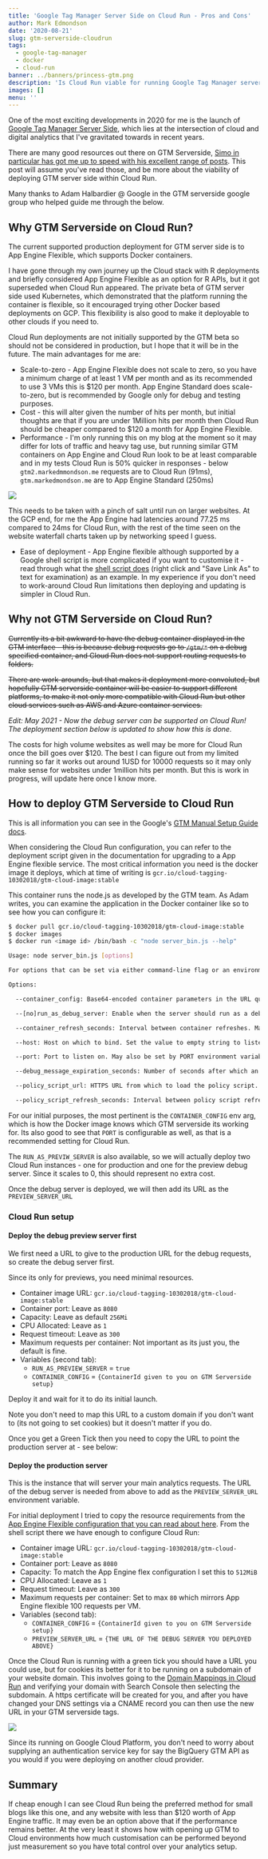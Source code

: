 ```yaml
---
title: 'Google Tag Manager Server Side on Cloud Run - Pros and Cons'
author: Mark Edmondson
date: '2020-08-21'
slug: gtm-serverside-cloudrun
tags:
  - google-tag-manager
  - docker
  - cloud-run
banner: ../banners/princess-gtm.png
description: 'Is Cloud Run viable for running Google Tag Manager server-side?'
images: []
menu: ''
---
```


One of the most exciting developments in 2020 for me is the launch of [Google Tag Manager Server Side](https://developers.google.com/tag-manager/serverside), which lies at the intersection of cloud and digital analytics that I've gravitated towards in recent years.

There are many good resources out there on GTM Serverside, [Simo in particular has got me up to speed with his excellent range of posts](https://www.simoahava.com/analytics/server-side-tagging-google-tag-manager/).  This post will assume you've read those, and be more about the viability of deploying GTM server side within Cloud Run.

Many thanks to Adam Halbardier @ Google in the GTM serverside google group who helped guide me through the below.

## Why GTM Serverside on Cloud Run?

The current supported production deployment for GTM server side is to App Engine Flexible, which supports Docker containers.  

I have gone through my own journey up the Cloud stack with R deployments and briefly considered App Engine Flexible as an option for R APIs, but it got superseded when Cloud Run appeared.  The private beta of GTM server side used Kubernetes, which demonstrated that the platform running the container is flexible, so it encouraged trying other Docker based deployments on GCP.  This flexibility is also good to make it deployable to other clouds if you need to. 

Cloud Run deployments are not initially supported by the GTM beta so should not be considered in production, but I hope that it will be in the future.  The main advantages for me are:

* Scale-to-zero - App Engine Flexible does not scale to zero, so you have a minimum charge of at least 1 VM per month and as its recommended to use 3 VMs this is $120 per month.  App Engine Standard does scale-to-zero, but is recommended by Google only for debug and testing purposes.
* Cost - this will alter given the number of hits per month, but initial thoughts are that if you are under 1Million hits per month then Cloud Run should be cheaper compared to $120 a month for App Engine Flexible.
* Performance - I'm only running this on my blog at the moment so it may differ for lots of traffic and heavy tag use, but running similar GTM containers on App Engine and Cloud Run look to be at least comparable and in my tests Cloud Run is 50% quicker in responses - below `gtm2.markedmmondson.me` requests are to Cloud Run (91ms), `gtm.markedmondson.me` are to App Engine Standard (250ms)

![](/images/gtm-requests.png)

This needs to be taken with a pinch of salt until run on larger websites.  At the GCP end, for me the App Engine had latencies around 77.25 ms compared to 24ms for Cloud Run, with the rest of the time seen on the website waterfall charts taken up by networking speed I guess.

* Ease of deployment - App Engine flexible although supported by a Google shell script is more complicated if you want to customise it - read through what the [shell script does](https://googletagmanager.com/static/serverjs/setup.sh) (right click and "Save Link As" to text for examination) as an example. In my experience if you don't need to work-around Cloud Run limitations then deploying and updating is simpler in Cloud Run.


## Why not GTM Serverside on Cloud Run?

<s>Currently its a bit awkward to have the debug container displayed in the GTM interface - this is because debug requests go to `/gtm/*` on a debug specified container, and Cloud Run does not support routing requests to folders.  

There are work-arounds, but that makes it deployment more convoluted, but hopefully GTM serverside container will be easier to support different platforms, to make it not only more compatible with Cloud Run but other cloud services such as AWS and Azure container services.</s>

*Edit: May 2021 - Now the debug server can be supported on Cloud Run!  The deployment section below is updated to show how this is done.*

The costs for high volume websites as well may be more for Cloud Run once the bill goes over $120.  The best I can figure out from my limited running so far it works out around 1USD for 10000 requests so it may only make sense for websites under 1million hits per month.  But this is work in progress, will update here once I know more.

## How to deploy GTM Serverside to Cloud Run

This is all information you can see in the Google's [GTM Manual Setup Guide docs](https://developers.google.com/tag-manager/serverside/manual-setup-guide).

When considering the Cloud Run configuration, you can refer to the deployment script given in the documentation for upgrading to a App Engine flexible service.  The most critical information you need is the docker image it deploys, which at time of writing is `gcr.io/cloud-tagging-10302018/gtm-cloud-image:stable`

This container runs the node.js as developed by the GTM team.  As Adam writes, you can examine the application in the Docker container like so to see how you can configure it:

```sh
$ docker pull gcr.io/cloud-tagging-10302018/gtm-cloud-image:stable
$ docker images
$ docker run <image id> /bin/bash -c "node server_bin.js --help"

Usage: node server_bin.js [options]

For options that can be set via either command-line flag or an environment variable, the command-line flag value takes precedence.

Options:

  --container_config: Base64-encoded container parameters in the URL query string format. This flag is required to be set. May also be set by CONTAINER_CONFIG environment variable. (default: undefined)

  --[no]run_as_debug_server: Enable when the server should run as a debug server. See the documentation for additional details. May also be set by RUN_AS_DEBUG_SERVER environment variable. (default: false)

  --container_refresh_seconds: Interval between container refreshes. May also be set by CONTAINER_REFRESH_SECONDS environment variable. (default: 60) (an integer)

  --host: Host on which to bind. Set the value to empty string to listen on the unspecified IPv6 address (::) if available, or the unspecified IPv4 address (0.0.0.0) otherwise. May also be set by HOST environment variable. (default: "")

  --port: Port to listen on. May also be set by PORT environment variable. (default: 8080)(an integer)

  --debug_message_expiration_seconds: Number of seconds after which an unread debug message is deleted. This flag is applicable only when running as the debug server. May also be set by DEBUG_MESSAGE_EXPIRATION_SECONDS environment variable. (default: 600) (an integer)

  --policy_script_url: HTTPS URL from which to load the policy script. May also be set by POLICY_SCRIPT_URL environment variable. (default: undefined)

  --policy_script_refresh_seconds: Interval between policy script refreshes. May also be set by POLICY_SCRIPT_REFRESH_SECONDS environment variable. (default: 60) (an integer)
```

For our initial purposes, the most pertinent is the `CONTAINER_CONFIG` env arg, which is how the Docker image knows which GTM serverside its working for.  Its also good to see that `PORT` is configurable as well, as that is a recommended setting for Cloud Run.

The `RUN_AS_PREVIW_SERVER` is also available, so we will actually deploy two Cloud Run instances - one for production and one for the preview debug server.  Since it scales to 0, this should represent no extra cost. 

Once the debug server is deployed, we will then add its URL as the `PREVIEW_SERVER_URL` 

### Cloud Run setup

#### Deploy the debug preview server first

We first need a URL to give to the production URL for the debug requests, so create the debug server first.  

Since its only for previews, you need minimal resources.

* Container image URL: `gcr.io/cloud-tagging-10302018/gtm-cloud-image:stable`
* Container port: Leave as `8080`
* Capacity: Leave as default `256Mi`
* CPU Allocated: Leave as `1`
* Request timeout: Leave as `300`
* Maximum requests per container: Not important as its just you, the default is fine. 
* Variables (second tab): 
  * `RUN_AS_PREVIEW_SERVER` = `true`
  * `CONTAINER_CONFIG` = `{ContainerId given to you on GTM Serverside setup}`
  
Deploy it and wait for it to do its initial launch.  

Note you don't need to map this URL to a custom domain if you don't want to (its not going to set cookies) but it doesn't matter if you do.

Once you get a Green Tick then you need to copy the URL to point the production server at - see below:

#### Deploy the production server

This is the instance that will server your main analytics requests.  The URL of the debug server is needed from above to add as the `PREVIEW_SERVER_URL` environment variable.

For initial deployment I tried to copy the resource requirements from the [App Engine Flexible configuration that you can read about here](https://developers.google.com/tag-manager/serverside/script-user-guide).  From the shell script there we have enough to configure Cloud Run:

* Container image URL: `gcr.io/cloud-tagging-10302018/gtm-cloud-image:stable`
* Container port: Leave as `8080`
* Capacity: To match the App Engine flex configuration I set this to `512MiB`
* CPU Allocated: Leave as `1`
* Request timeout: Leave as `300`
* Maximum requests per container: Set to max `80` which mirrors App Engine flexible 100 requests per VM.
* Variables (second tab): 
  * `CONTAINER_CONFIG` = `{ContainerId given to you on GTM Serverside setup}`
  * `PREVIEW_SERVER_URL` = `{THE URL OF THE DEBUG SERVER YOU DEPLOYED ABOVE}`

Once the Cloud Run is running with a green tick you should have a URL you could use, but for cookies its better for it to be running on a subdomain of your website domain.  This involves going to the [Domain Mappings in Cloud Run](https://console.cloud.google.com/run/domains) and verifying your domain with Search Console then selecting the subdomain.  A https certificate will be created for you, and after you have changed your DNS settings via a CNAME record you can then use the new URL in your GTM serverside tags.

![](/images/cloudrun-domain-mapping.png)

Since its running on Google Cloud Platform, you don't need to worry about supplying an authentication service key for say the BigQuery GTM API as you would if you were deploying on another cloud provider.

## Summary

If cheap enough I can see Cloud Run being the preferred method for small blogs like this one, and any website with less than $120 worth of App Engine traffic.  It may even be an option above that if the performance remains better.  At the very least it shows how with opening up GTM to Cloud environments how much customisation can be performed beyond just measurement so you have total control over your analytics setup. 
